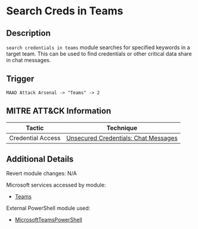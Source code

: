 # Search Creds in Teams

## Description
`search credentials in teams` module searches for specified keywords in a target team. This can be used to find credentials or other critical data share in chat messages. 

## Trigger
```
MAAD Attack Arsenal -> "Teams" -> 2
```

## MITRE ATT&CK Information

| Tactic         | Technique                                                                                                                                                                                                                                     |
| -------------- | --------------------------------------------------------------------------------------------------------------------------------------------------------------------------------------------------------------------------------------------- |
| Credential Access | [Unsecured Credentials: Chat Messages](https://attack.mitre.org/techniques/T1552/008/)|

## Additional Details
Revert module changes: N/A

Microsoft services accessed by module:

* [Teams](https://www.microsoft.com/en-us/microsoft-teams/group-chat-software)

External PowerShell module used: 

* [MicrosoftTeamsPowerShell](https://learn.microsoft.com/en-us/powershell/module/teams/?view=teams-ps)